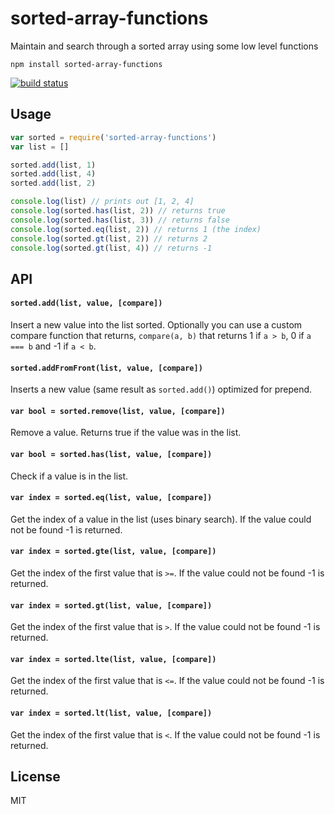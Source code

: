 # sorted-array-functions

Maintain and search through a sorted array using some low level functions

```
npm install sorted-array-functions
```

[![build status](http://img.shields.io/travis/mafintosh/sorted-array-functions.svg?style=flat)](http://travis-ci.org/mafintosh/sorted-array-functions)

## Usage

``` js
var sorted = require('sorted-array-functions')
var list = []

sorted.add(list, 1)
sorted.add(list, 4)
sorted.add(list, 2)

console.log(list) // prints out [1, 2, 4]
console.log(sorted.has(list, 2)) // returns true
console.log(sorted.has(list, 3)) // returns false
console.log(sorted.eq(list, 2)) // returns 1 (the index)
console.log(sorted.gt(list, 2)) // returns 2
console.log(sorted.gt(list, 4)) // returns -1
```

## API

#### `sorted.add(list, value, [compare])`

Insert a new value into the list sorted.
Optionally you can use a custom compare function that returns, `compare(a, b)` that returns 1 if `a > b`, 0 if `a === b` and -1 if `a < b`.

#### `sorted.addFromFront(list, value, [compare])`

Inserts a new value (same result as `sorted.add()`) optimized for prepend.

#### `var bool = sorted.remove(list, value, [compare])`

Remove a value. Returns true if the value was in the list.

#### `var bool = sorted.has(list, value, [compare])`

Check if a value is in the list.

#### `var index = sorted.eq(list, value, [compare])`

Get the index of a value in the list (uses binary search).
If the value could not be found -1 is returned.

#### `var index = sorted.gte(list, value, [compare])`

Get the index of the first value that is `>=`.
If the value could not be found -1 is returned.

#### `var index = sorted.gt(list, value, [compare])`

Get the index of the first value that is `>`.
If the value could not be found -1 is returned.

#### `var index = sorted.lte(list, value, [compare])`

Get the index of the first value that is `<=`.
If the value could not be found -1 is returned.

#### `var index = sorted.lt(list, value, [compare])`

Get the index of the first value that is `<`.
If the value could not be found -1 is returned.

## License

MIT
